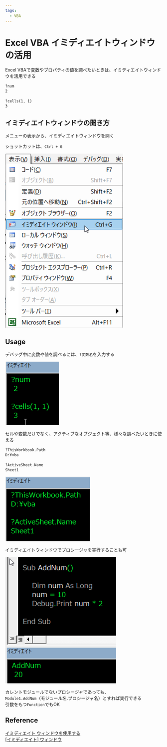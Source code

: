 ```yaml
---
tags:
  - VBA
---
```


# Excel VBA イミディエイトウィンドウの活用

Excel VBAで変数やプロパティの値を調べたいときは、イミディエイトウィンドウを活用できる

```VBScript
?num
2

?cells(1, 1)
3
```

## イミディエイトウィンドウの開き方

メニューの表示から、イミディエイトウィンドウを開く<br>

ショットカットは、`Ctrl + G`

![immediate_window](img/vba_immediate_window.png)

## Usage

デバッグ中に変数や値を調べるには、`?変数名`を入力する

![variable](img/vba_immediate_window_variable.png)

セルや変数だけでなく、アクティブなオブジェクト等、様々な調べたいときに使える

```VBScript
?ThisWorkbook.Path
D:¥vba

?ActiveSheet.Name
Sheet1
```

![object](img/vba_immediate_window_object.png)

イミディエイトウィンドウでプロシージャを実行することも可

![object](img/vba_immediate_window_function.png)

カレントモジュールでないプロシージャであっても、<br>
`Module1.AddNum`（モジュール名.プロシージャ名）とすれば実行できる<br>
引数をもつ`Function`でもOK


## Reference
[イミディエイト ウィンドウを使用する](https://learn.microsoft.com/ja-jp/office/vba/language/reference/user-interface-help/use-the-immediate-window)<br>
[[イミディエイト] ウィンドウ](https://learn.microsoft.com/ja-jp/office/vba/language/reference/user-interface-help/immediate-window)<br>
